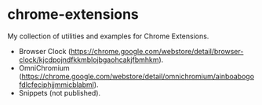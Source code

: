 chrome-extensions
=================

My collection of utilities and examples for Chrome Extensions.
* Browser Clock (https://chrome.google.com/webstore/detail/browser-clock/kjcdpojndfkkmblojbgaohcakjfbmhkm).
* OmniChromium (https://chrome.google.com/webstore/detail/omnichromium/ainboabogofdlcfeciphjjmmicblabml).
* Snippets (not published).
